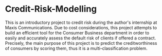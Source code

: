 # Credit-Risk-Modelling
This is an introductory project to credit risk during the author's internship at Maxis Communications. Due to cost considerations, this project attempts to build an efficient tool for the Consumer Business department in order to easily and accurately assess the default risk of clients if offered a contract. Precisely, the main purpose of this project is to predict the creditworthiness of consumers by scoring them, thus it is a multi-classification problem.
